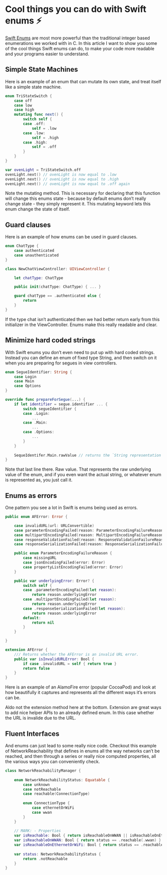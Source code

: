 # Cool things you can do with Swift enums ⚡

[Swift Enums](https://docs.swift.org/swift-book/LanguageGuide/Enumerations.html) are most more powerful than the traditional integer based enumerations we worked with in C. In this article I want to show you some of the cool things Swift enums can do, to make your code more readable and your programs easier to understand.

## Simple State Machines

Here is an example of an enum that can mutate its own state, and treat itself like a simple state machine.

```swift
enum TriStateSwitch {
    case off
    case low
    case high
    mutating func next() {
        switch self {
        case .off:
            self = .low
        case .low:
            self = .high
        case .high:
            self = .off
        }
    }
}

var ovenLight = TriStateSwitch.off
ovenLight.next() // ovenLight is now equal to .low
ovenLight.next() // ovenLight is now equal to .high
ovenLight.next() // ovenLight is now equal to .off again
```

Note the mutating method. This is necessary for declaring that this function will change this enums state - because by default enums don’t really change state - they simply represent it. This mutating keyword lets this enum change the state of itself.

## Guard clauses

Here is an example of how enums can be used in guard clauses.

```swift
enum ChatType {
    case authenticated
    case unauthenticated
}

class NewChatViewController: UIViewController {

    let chatType: ChatType

    public init(chatType: ChatType) { ... }

    guard chatType == .authenticated else {
        return
    }
}
```

If the type chat isn’t authenticated then we had better return early from this initializer in the ViewController. Enums make this really readable and clear.

## Minimize hard coded strings

With Swift enums you don’t even need to put up with hard coded strings. Instead you can define an enum of fixed type String, and then switch on it when you are preparing for segues in view controllers.

```swift
enum SegueIdentifier: String {
    case Login
    case Main
    case Options
}

override func prepareForSegue(...) {
    if let identifier = segue.identifier ... {
        switch segueIdentifier {
        case .Login:
            ...
        case .Main:
            ...
        case .Options:
            ...
        }
    }
    
    SequeIdentifer.Main.rawValue // returns the `String representation`
}
```

Note that last line there. Raw value. That represents the raw underlying value of the enum, and if you even want the actual string, or whatever enum is represented as, you just call it.

## Enums as errors

One pattern you see a lot in Swift is enums being used as errors. 

```swift
public enum AFError: Error {

    case invalidURL(url: URLConvertible)
    case parameterEncodingFailed(reason: ParameterEncodingFailureReason)
    case multipartEncodingFailed(reason: MultipartEncodingFailureReason)
    case responseValidationFailed(reason: ResponseValidationFailureReason)
    case responseSerializationFailed(reason: ResponseSerializationFailureReason)

    public enum ParameterEncodingFailureReason {
        case missingURL
        case jsonEncodingFailed(error: Error)
        case propertyListEncodingFailed(error: Error)
    }

    public var underlyingError: Error? {
        switch self {
        case .parameterEncodingFailed(let reason):
            return reason.underlyingError
        case .multipartEncodingFailed(let reason):
            return reason.underlyingError
        case .responseSerializationFailed(let reason):
            return reason.underlyingError
        default:
            return nil
        }
    }

}

extension AFError {
    /// Returns whether the AFError is an invalid URL error.
    public var isInvalidURLError: Bool {
        if case .invalidURL = self { return true }
        return false
    }
}
```

Here is an example of an AlamoFire error (popular CocoaPod) and look at how beautifully it captures and represents all the different ways it’s errors can be.

Aldo not the extension method here at the bottom. Extension are great ways to add nice helper APIs to an already defined enum. In this case whether the URL is invalide due to the URL.

## Fluent Interfaces

And enums can just lead to some really nice code. Checkout this example of NetworkReachability that defines in enums all the way networks can’t be reached, and then through a series or really nice computed properties, all the various ways you can conveniently check.

```swift
class NetworkReachabilityManager {
    
    enum NetworkReachabilityStatus: Equatable {
        case unknown
        case notReachable
        case reachable(ConnectionType)
        
        enum ConnectionType {
            case ethernetOrWiFi
            case wwan
        }
    }
    
    // MARK: - Properties
    var isReachable: Bool { return isReachableOnWWAN || isReachableOnEthernetOrWiFi }
    var isReachableOnWWAN: Bool { return status == .reachable(.wwan) }
    var isReachableOnEthernetOrWiFi: Bool { return status == .reachable(.ethernetOrWiFi) }
    
    var status: NetworkReachabilityStatus {
        return .notReachable
    }
}
```
